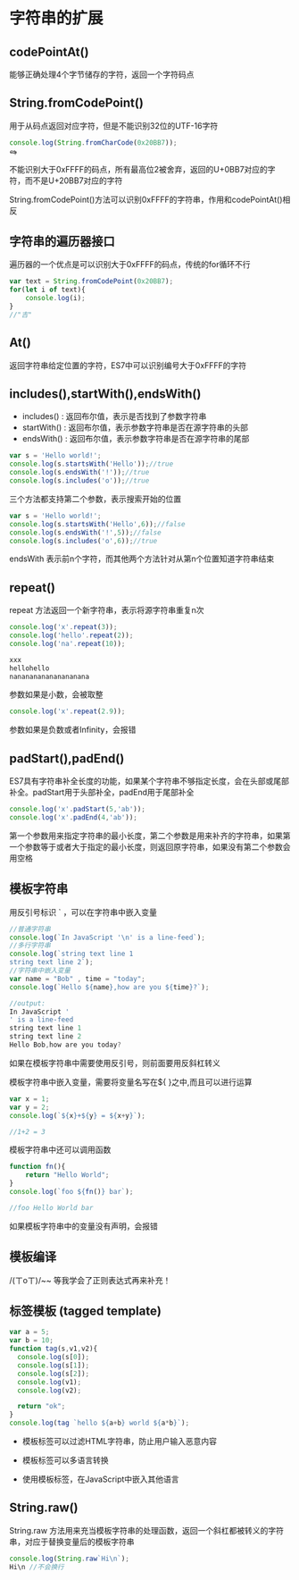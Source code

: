 # 字符串的扩展

## codePointAt()

能够正确处理4个字节储存的字符，返回一个字符码点



## String.fromCodePoint()

用于从码点返回对应字符，但是不能识别32位的UTF-16字符

```js
console.log(String.fromCharCode(0x20BB7));
ஷ
```

不能识别大于0xFFFF的码点，所有最高位2被舍弃，返回的U+0BB7对应的字符，而不是U+20BB7对应的字符

String.fromCodePoint()方法可以识别0xFFFF的字符串，作用和codePointAt()相反



## 字符串的遍历器接口

遍历器的一个优点是可以识别大于0xFFFF的码点，传统的for循环不行

```js
var text = String.fromCodePoint(0x20BB7);
for(let i of text){
    console.log(i);
}
//"吉"
```



## At()

返回字符串给定位置的字符，ES7中可以识别编号大于0xFFFF的字符



## includes(),startWith(),endsWith()

- includes() : 返回布尔值，表示是否找到了参数字符串
- startWith() : 返回布尔值，表示参数字符串是否在源字符串的头部
- endsWith() : 返回布尔值，表示参数字符串是否在源字符串的尾部

```js
var s = 'Hello world!';
console.log(s.startsWith('Hello'));//true
console.log(s.endsWith('!'));//true
console.log(s.includes('o'));//true
```

三个方法都支持第二个参数，表示搜索开始的位置

```js
var s = 'Hello world!';
console.log(s.startsWith('Hello',6));//false
console.log(s.endsWith('!',5));//false
console.log(s.includes('o',6));//true
```

endsWith 表示前n个字符，而其他两个方法针对从第n个位置知道字符串结束



## repeat()

repeat 方法返回一个新字符串，表示将源字符串重复n次

```js
console.log('x'.repeat(3));
console.log('hello'.repeat(2));
console.log('na'.repeat(10));

xxx
hellohello
nananananananananana
```

参数如果是小数，会被取整

```js
console.log('x'.repeat(2.9));
```

参数如果是负数或者Infinity，会报错



## padStart(),padEnd()

ES7具有字符串补全长度的功能，如果某个字符串不够指定长度，会在头部或尾部补全。padStart用于头部补全，padEnd用于尾部补全

```js
console.log('x'.padStart(5,'ab'));
console.log('x'.padEnd(4,'ab'));
```

第一个参数用来指定字符串的最小长度，第二个参数是用来补齐的字符串，如果第一个参数等于或者大于指定的最小长度，则返回原字符串，如果没有第二个参数会用空格



## 模板字符串

用反引号标识 ` ，可以在字符串中嵌入变量

```js
//普通字符串
console.log(`In JavaScript '\n' is a line-feed`);
//多行字符串
console.log(`string text line 1 
string text line 2`);
//字符串中嵌入变量
var name = "Bob" , time = "today";
console.log(`Hello ${name},how are you ${time}?`);

//output:
In JavaScript '
' is a line-feed
string text line 1
string text line 2
Hello Bob,how are you today?
```

如果在模板字符串中需要使用反引号，则前面要用反斜杠转义

模板字符串中嵌入变量，需要将变量名写在${ }之中,而且可以进行运算

```js
var x = 1;
var y = 2;
console.log(`${x}+${y} = ${x+y}`);

//1+2 = 3
```

模板字符串中还可以调用函数

```js
function fn(){
	return "Hello World";
}
console.log(`foo ${fn()} bar`);

//foo Hello World bar
```

如果模板字符串中的变量没有声明，会报错



## 模板编译

/(ㄒoㄒ)/~~ 等我学会了正则表达式再来补充！



## 标签模板 (tagged template)

```js
var a = 5;
var b = 10;
function tag(s,v1,v2){
  console.log(s[0]);
  console.log(s[1]);
  console.log(s[2]);
  console.log(v1);
  console.log(v2);

  return "ok";
}
console.log(tag `hello ${a+b} world ${a*b}`);
```

* 模板标签可以过滤HTML字符串，防止用户输入恶意内容

* 模板标签可以多语言转换

* 使用模板标签，在JavaScript中嵌入其他语言

## String.raw()

String.raw 方法用来充当模板字符串的处理函数，返回一个斜杠都被转义的字符串，对应于替换变量后的模板字符串

```js
console.log(String.raw`Hi\n`);
Hi\n //不会换行
```















